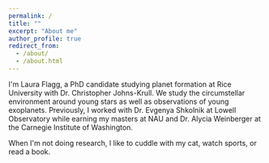 ```yaml
---
permalink: /
title: ""
excerpt: "About me"
author_profile: true
redirect_from: 
  - /about/
  - /about.html
---
```

I'm Laura Flagg, a PhD candidate studying planet formation at Rice University with Dr. Christopher Johns-Krull.  We study the circumstellar environment around young stars as well as observations of young exoplanets. Previously, I worked with Dr. Evgenya Shkolnik at Lowell Observatory while earning my masters at NAU and Dr. Alycia Weinberger at the Carnegie Institute of Washington.

When I'm not doing research, I like to cuddle with my cat, watch sports, or read a book.
